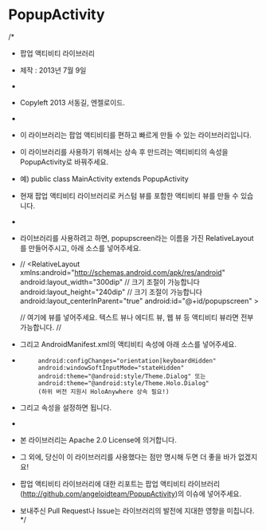 PopupActivity
=============

/*
 * 팝업 액티비티 라이브러리
 * 제작 : 2013년 7월 9일
 * 
 * Copyleft 2013 서동길, 엔젤로이드.
 * 
 * 이 라이브러리는 팝업 액티비티를 편하고 빠르게 만들 수 있는 라이브러리입니다.
 * 이 라이브러리를 사용하기 위해서는 상속 후 만드려는 액티비티의 속성을 PopupActivity로 바꿔주세요.
 * 예) public class MainActivity extends PopupActivity
 * 현재 팝업 액티비티 라이브러리로 커스텀 뷰를 포함한 액티비티 뷰를 만들 수 있습니다.
 * 
 * 라이브러리를 사용하려고 하면, popupscreen라는 이름을 가진 RelativeLayout를 만들어주시고, 아래 소스를 넣어주세요.
 * 
   // <RelativeLayout xmlns:android="http://schemas.android.com/apk/res/android"
    android:layout_width="300dip" // 크기 조절이 가능합니다
    android:layout_height="240dip" // 크기 조절이 가능합니다
    android:layout_centerInParent="true"
    android:id="@+id/popupscreen" >
    
    // 여기에 뷰를 넣어주세요. 텍스트 뷰나 에디트 뷰, 웹 뷰 등 액티비티 뷰라면 전부 가능합니다.
   // </RelativeLayout>
 * 그리고 AndroidManifest.xml의 액티비티 속성에 아래 소스를 넣어주세요.
 *          android:configChanges="orientation|keyboardHidden"
            android:windowSoftInputMode="stateHidden"
            android:theme="@android:style/Theme.Dialog" 또는
            android:theme="@android:style/Theme.Holo.Dialog" 
            (하위 버전 지원시 HoloAnywhere 상속 필요!)
     
 * 그리고 속성을 설정하면 됩니다.
 * 
 * 본 라이브러리는 Apache 2.0 License에 의거합니다. 
 * 그 외에, 당신이 이 라이브러리를 사용했다는 점만 명시해 두면 더 좋을 바가 없겠지요!
 * 팝업 액티비티 라이브러리에 대한 리포트는 팝업 액티비티 라이브러리(http://github.com/angeloidteam/PopupActivity)의 이슈에 넣어주세요.
 * 보내주신 Pull Request나 Issue는 라이브러리의 발전에 지대한 영향을 미칩니다.
 */
